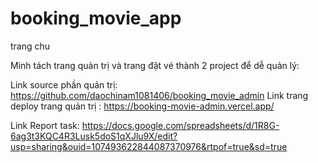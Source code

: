 # booking_movie_app

trang chu

Mình tách trang quản trị và trang đặt vé thành 2 project để dễ quản lý:

Link source phần quản trị: https://github.com/daochinam1081406/booking_movie_admin
Link trang deploy trang quản trị : https://booking-movie-admin.vercel.app/

Link Report task: https://docs.google.com/spreadsheets/d/1R8G-6ag3t3KQC4R3Lusk5doS1qXJlu9X/edit?usp=sharing&ouid=107493622844087370976&rtpof=true&sd=true
